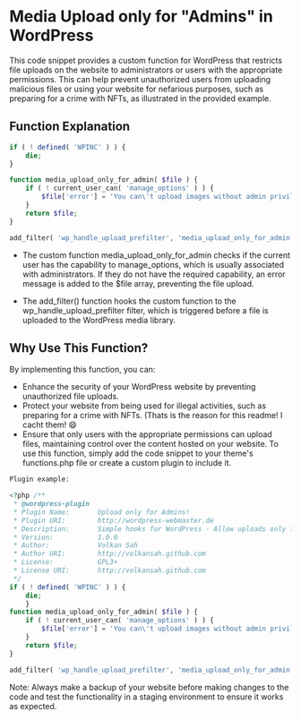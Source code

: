 # Media Upload only for "Admins" in WordPress

This code snippet provides a custom function for WordPress that restricts file uploads on the website to administrators or users with the appropriate permissions. This can help prevent unauthorized users from uploading malicious files or using your website for nefarious purposes, such as preparing for a crime with NFTs, as illustrated in the provided example.

## Function Explanation
```php
if ( ! defined( 'WPINC' ) ) {
    die;
}

function media_upload_only_for_admin( $file ) {
    if ( ! current_user_can( 'manage_options' ) ) {
        $file['error'] = 'You can\'t upload images without admin privileges!';
    }
    return $file;
}

add_filter( 'wp_handle_upload_prefilter', 'media_upload_only_for_admin' );
```

- The custom function media_upload_only_for_admin checks if the current user has the capability to manage_options, which is usually associated with administrators. If they do not have the required capability, an error message is added to the $file array, preventing the file upload.

- The add_filter() function hooks the custom function to the wp_handle_upload_prefilter filter, which is triggered before a file is uploaded to the WordPress media library.

## Why Use This Function?
By implementing this function, you can:

- Enhance the security of your WordPress website by preventing unauthorized file uploads.
- Protect your website from being used for illegal activities, such as preparing for a crime with NFTs. (Thats is the reason for this readme! I cacht them! :smile:
- Ensure that only users with the appropriate permissions can upload files, maintaining control over the content hosted on your website.
To use this function, simply add the code snippet to your theme's functions.php file or create a custom plugin to include it.
```php
Plugin example: 

<?php /**
 * @wordpress-plugin
 * Plugin Name:       Upload only for Admins!
 * Plugin URI:        http://wordpress-webmaster.de
 * Description:       Simple hooks for WordPress - Allow uploads only for Admins!
 * Version:           1.0.0
 * Author:            Volkan Sah 
 * Author URI:        http://volkansah.github.com
 * License:           GPL3+
 * License URI:       http://volkansah.github.com
 */
if ( ! defined( 'WPINC' ) ) {
	die;
	}
function media_upload_only_for_admin( $file ) {
    if ( ! current_user_can( 'manage_options' ) ) {
        $file['error'] = 'You can\'t upload images without admin privileges!';
    }
    return $file;
}

add_filter( 'wp_handle_upload_prefilter', 'media_upload_only_for_admin' );
```


Note: Always make a backup of your website before making changes to the code and test the functionality in a staging environment to ensure it works as expected.



